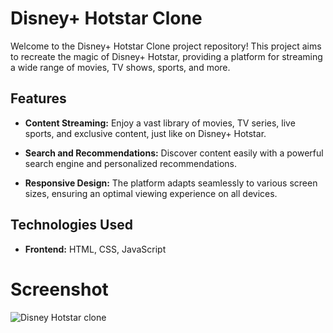 # Disney+ Hotstar Clone

Welcome to the Disney+ Hotstar Clone project repository! This project aims to recreate the magic of Disney+ Hotstar, providing a platform for streaming a wide range of movies, TV shows, sports, and more.

## Features

- **Content Streaming:** Enjoy a vast library of movies, TV series, live sports, and exclusive content, just like on Disney+ Hotstar.

- **Search and Recommendations:** Discover content easily with a powerful search engine and personalized recommendations.

- **Responsive Design:** The platform adapts seamlessly to various screen sizes, ensuring an optimal viewing experience on all devices.

## Technologies Used

- **Frontend:** HTML, CSS, JavaScript

# Screenshot
![Disney Hotstar clone](https://github.com/user-attachments/assets/66494af6-d2d1-4a2f-8189-fa53bab8070d)

